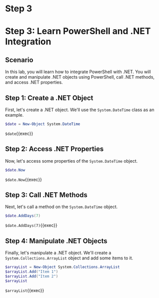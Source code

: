 # Step 3

# Step 3: Learn PowerShell and .NET Integration

## Scenario

In this lab, you will learn how to integrate PowerShell with .NET. You will create and manipulate .NET objects using PowerShell, call .NET methods, and access .NET properties.

## Step 1: Create a .NET Object

First, let's create a .NET object. We'll use the `System.DateTime` class as an example.

```powershell
$date = New-Object System.DateTime
```
`$date`{{exec}}

## Step 2: Access .NET Properties

Now, let's access some properties of the `System.DateTime` object.

```powershell
$date.Now
```
`$date.Now`{{exec}}

## Step 3: Call .NET Methods

Next, let's call a method on the `System.DateTime` object.

```powershell
$date.AddDays(7)
```
`$date.AddDays(7)`{{exec}}

## Step 4: Manipulate .NET Objects

Finally, let's manipulate a .NET object. We'll create a `System.Collections.ArrayList` object and add some items to it.

```powershell
$arrayList = New-Object System.Collections.ArrayList
$arrayList.Add("Item 1")
$arrayList.Add("Item 2")
$arrayList
```
`$arrayList`{{exec}}
